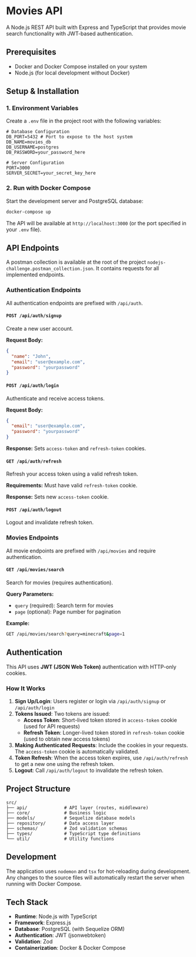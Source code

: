# Movies API

A Node.js REST API built with Express and TypeScript that provides movie search functionality with JWT-based authentication.

## Prerequisites

- Docker and Docker Compose installed on your system
- Node.js (for local development without Docker)

## Setup & Installation

### 1. Environment Variables

Create a `.env` file in the project root with the following variables:

```env
# Database Configuration
DB_PORT=5432 # Port to expose to the host system
DB_NAME=movies_db
DB_USERNAME=postgres
DB_PASSWORD=your_password_here

# Server Configuration
PORT=3000
SERVER_SECRET=your_secret_key_here
```

### 2. Run with Docker Compose

Start the development server and PostgreSQL database:

```bash
docker-compose up
```

The API will be available at `http://localhost:3000` (or the port specified in your `.env` file).

## API Endpoints

A postman collection is available at the root of the project `nodejs-challenge.postman_collection.json`. It contains requests for all implemented endpoints.

### Authentication Endpoints

All authentication endpoints are prefixed with `/api/auth`.

#### `POST /api/auth/signup`

Create a new user account.

**Request Body:**

```json
{
  "name": "John",
  "email": "user@example.com",
  "password": "yourpassword"
}
```

#### `POST /api/auth/login`

Authenticate and receive access tokens.

**Request Body:**

```json
{
  "email": "user@example.com",
  "password": "yourpassword"
}
```

**Response:** Sets `access-token` and `refresh-token` cookies.

#### `GET /api/auth/refresh`

Refresh your access token using a valid refresh token.

**Requirements:** Must have valid `refresh-token` cookie.

**Response:** Sets new `access-token` cookie.

#### `POST /api/auth/logout`

Logout and invalidate refresh token.

### Movies Endpoints

All movie endpoints are prefixed with `/api/movies` and require authentication.

#### `GET /api/movies/search`

Search for movies (requires authentication).

**Query Parameters:**

- `query` (required): Search term for movies
- `page` (optional): Page number for pagination

**Example:**

```bash
GET /api/movies/search?query=minecraft&page=1
```

## Authentication

This API uses **JWT (JSON Web Token)** authentication with HTTP-only cookies.

### How It Works

1. **Sign Up/Login**: Users register or login via `/api/auth/signup` or `/api/auth/login`
2. **Tokens Issued**: Two tokens are issued:
   - **Access Token**: Short-lived token stored in `access-token` cookie (used for API requests)
   - **Refresh Token**: Longer-lived token stored in `refresh-token` cookie (used to obtain new access tokens)
3. **Making Authenticated Requests**: Include the cookies in your requests. The `access-token` cookie is automatically validated.
4. **Token Refresh**: When the access token expires, use `/api/auth/refresh` to get a new one using the refresh token.
5. **Logout**: Call `/api/auth/logout` to invalidate the refresh token.

## Project Structure

```
src/
├── api/              # API layer (routes, middleware)
├── core/             # Business logic
├── models/           # Sequelize database models
├── repository/       # Data access layer
├── schemas/          # Zod validation schemas
├── types/            # TypeScript type definitions
└── util/             # Utility functions
```

## Development

The application uses `nodemon` and `tsx` for hot-reloading during development. Any changes to the source files will automatically restart the server when running with Docker Compose.

## Tech Stack

- **Runtime**: Node.js with TypeScript
- **Framework**: Express.js
- **Database**: PostgreSQL (with Sequelize ORM)
- **Authentication**: JWT (jsonwebtoken)
- **Validation**: Zod
- **Containerization**: Docker & Docker Compose
